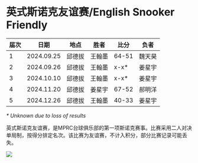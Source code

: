 # 英式斯诺克友谊赛/English Snooker Friendly

| 届次 | 日期       | 地点    | 胜者   | 比分  | 负者  |
| ---- | ---------- | -----  | ----- | ----- | ----- |
| 1    | 2024.09.25 | 邱德拔 | 王翰墨 | 64-51 | 魏天昊 |
| 2    | 2024.09.26 | 邱德拔 | 王翰墨 | x-x\* | 姜星宇 |
| 3    | 2024.10.10 | 邱德拔 | 王翰墨 | x-x\* | 姜星宇 |
| 4    | 2024.11.20 | 邱德拔 | 姜星宇 | 67-52 | 郝明洋 |
| 5    | 2024.12.26 | 邱德拔 | 王翰墨 | 40-33 | 姜星宇 |

*\* Unknown due to loss of results*

英式斯诺克友谊赛，是MPRC台球俱乐部的第一项斯诺克赛事。比赛采用二人对决单局制，按得分排定名次。该比赛为友谊赛，不计入积分，部分比赛记录可能丢失。

![](./img/english_snooker_friendly.jpg)